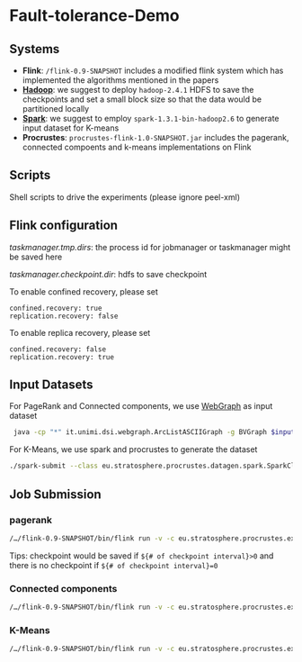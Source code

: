 # Fault-tolerance-Demo

## Systems

* **Flink**: ```/flink-0.9-SNAPSHOT``` includes a modified flink system which has implemented the algorithms mentioned in the papers
* [**Hadoop**](/Hadoop/Hadoop.md): we suggest to deploy ```hadoop-2.4.1``` HDFS to save the checkpoints and set a small block size so that the data would be partitioned locally
* [**Spark**](/Spark/Spark.md): we suggest to employ ```spark-1.3.1-bin-hadoop2.6``` to generate input dataset for K-means 
* **Procrustes**: ```procrustes-flink-1.0-SNAPSHOT.jar``` includes the pagerank, connected compoents and k-means implementations on Flink

## Scripts

Shell scripts to drive the experiments (please ignore peel-xml)

## Flink configuration

*taskmanager.tmp.dirs*: the process id for jobmanager or taskmanager might be saved here

*taskmanager.checkpoint.dir*: hdfs to save checkpoint

To enable confined recovery, please set 
```
confined.recovery: true
replication.recovery: false
```

To enable replica recovery, please set
```
confined.recovery: false
replication.recovery: true
```

## Input Datasets

For PageRank and Connected components, we use [WebGraph](http://law.di.unimi.it/datasets.php) as input dataset

```bash
 java -cp "*" it.unimi.dsi.webgraph.ArcListASCIIGraph -g BVGraph $input path$ $output path$
 ```
For K-Means, we use spark and procrustes to generate the dataset

```bash
./spark-submit --class eu.stratosphere.procrustes.datagen.spark.SparkClusterGenerator ../procrustes-datagen-1.0-SNAPSHOT.jar spark://localhost:port $#parallelism$ $#items$ file://clusters-D3-K3.csv hdfs://.../input/clusters
 ```

## Job Submission

### pagerank
```bash
/…/flink-0.9-SNAPSHOT/bin/flink run -v -c eu.stratosphere.procrustes.experiments.recovery.PageRank ${app.path.jobs}/procrustes-flink-1.0.SNAPSHOT.jar ${system.hadoop-2.path.input}/input ${system.hadoop-2.path.output}/output ${# of iteration} ${# of checkpoint interval}
```

Tips: checkpoint would be saved if ```${# of checkpoint interval}>0``` and there is no checkpoint if ```${# of checkpoint interval}=0```

### Connected components
```bash
/…/flink-0.9-SNAPSHOT/bin/flink run -v -c eu.stratosphere.procrustes.experiments.recovery.ConnectedComponentsBulk ${app.path.jobs}/procrustes-flink-1.0.SNAPSHOT.jar ${system.hadoop-2.path.input}/webbase-raw ${system.hadoop-2.path.output}/concomp ${# of iteration} ${# of checkpoint interval}
```

### K-Means
```bash
/…/flink-0.9-SNAPSHOT/bin/flink run -v -c eu.stratosphere.procrustes.experiments.recovery.KMeansPureTuple /…/procrustes-flink-1.0-SNAPSHOT.jar hdfs://… /input/points hdfs://…/input/centroid hdfs://…/output ${# of iteration} ${# of checkpoint interval}
```